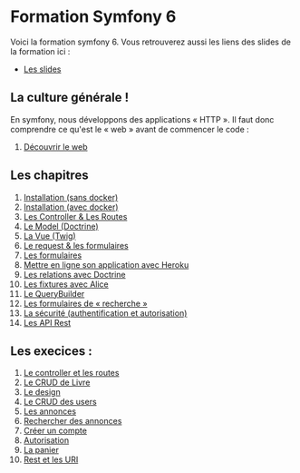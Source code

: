 # Formation Symfony 6

Voici la formation symfony 6. Vous retrouverez aussi les liens des slides de la formation
ici :

- [Les slides](https://slides.com/davidjegat-1/sf5-training-foundation/fullscreen)

## La culture générale !

En symfony, nous développons des applications « HTTP ». Il faut donc comprendre ce qu'est le « web »
avant de commencer le code :

1. [Découvrir le web](./assets/cours/web.md)

## Les chapitres

1. [Installation (sans docker)](./assets/cours/installation.md)
2. [Installation (avec docker)](./assets/cours/installation-docker.md)
3. [Les Controller & Les Routes](./assets/cours/controller-et-routes.md)
4. [Le Model (Doctrine)](./assets/cours/doctrine.md)
5. [La Vue (Twig)](./assets/cours/view.md)
6. [Le request & les formulaires](./assets/cours/request-form.md)
7. [Les formulaires](./assets/cours/form.md)
8. [Mettre en ligne son application avec Heroku](./assets/cours/online.md)
9. [Les relations avec Doctrine](./assets/cours/relations.md)
10. [Les fixtures avec Alice](./assets/cours/fixtures.md)
11. [Le QueryBuilder](./assets/cours/query-builder.md)
12. [Les formulaires de « recherche »](./assets/cours/search-form.md)
13. [La sécurité (authentification et autorisation)](./assets/cours/security.md)
14. [Les API Rest](./assets/cours/api-rest.md)

## Les execices :

1. [Le controller et les routes](./assets/exos/controller.md)
2. [Le CRUD de Livre](./assets/exos/crud-book.md)
3. [Le design](./assets/exos/le-design.md)
4. [Le CRUD des users](./assets/exos/crud-user.md)
5. [Les annonces](./assets/exos/les-annonces.md)
6. [Rechercher des annonces](./assets/exos/search-form.md)
7. [Créer un compte](./assets/exos/account.md)
8. [Autorisation](./assets/exos/authorization.md)
9. [La panier](./assets/exos/cart.md)
10. [Rest et les URI](./assets/exos/rest.md)
